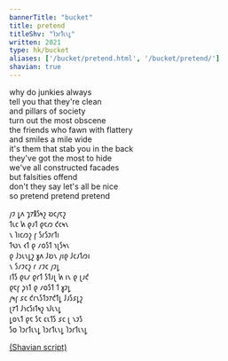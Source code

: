 ```yaml
---
bannerTitle: "bucket" 
title: pretend
titleShv: "𐑐𐑮𐑩𐑑𐑧𐑯𐑛"
written: 2021
type: hk/bucket
aliases: ['/bucket/pretend.html', '/bucket/pretend/']
shavian: true
---
```


<div class="latin">

why do junkies always  
tell you that they're clean  
and pillars of society  
turn out the most obscene  
the friends who fawn with flattery  
and smiles a mile wide  
it's them that stab you in the back  
they've got the most to hide  
we've all constructed facades  
but falsities offend  
don't they say let's all be nice  
so pretend pretend pretend

</div>

<div class="shavian">

𐑢𐑲 𐑛𐑵 𐑡𐑳𐑙𐑕𐑰𐑟 𐑹𐑤𐑢𐑱𐑟  
𐑑𐑧𐑤 𐑿 𐑞𐑨𐑑 𐑞𐑱𐑼 𐑒𐑤𐑰𐑯  
𐑯 𐑐𐑦𐑤𐑼𐑟 𐑝 𐑕𐑩𐑕𐑲𐑩𐑑𐑦  
𐑑𐑻𐑯 𐑬𐑑 𐑞 𐑥𐑴𐑕𐑑 𐑪𐑚𐑕𐑰𐑯  
𐑞 𐑓𐑮𐑧𐑯𐑛𐑟 𐑣𐑵 𐑓𐑹𐑯 𐑢𐑦𐑞 𐑓𐑤𐑨𐑑𐑼𐑦  
𐑯 𐑕𐑥𐑲𐑤𐑟 𐑩 𐑥𐑲𐑤 𐑢𐑲𐑛  
𐑦𐑑𐑕 𐑞𐑧𐑥 𐑞𐑩𐑑 𐑕𐑑𐑨𐑚 𐑿 𐑦𐑯 𐑞 𐑚𐑨𐑒  
𐑞𐑱𐑝 𐑜𐑪𐑑 𐑞 𐑥𐑴𐑕𐑑 𐑑 𐑣𐑲𐑛  
𐑢𐑰𐑝 𐑭𐑤 𐑒𐑩𐑯𐑕𐑑𐑮𐑳𐑒𐑑𐑛 𐑓𐑨𐑕𐑭𐑛𐑟  
𐑚𐑳𐑑 𐑓𐑪𐑤𐑕𐑦𐑑𐑰𐑟 𐑪𐑓𐑧𐑯𐑛  
𐑛𐑴𐑯𐑑 𐑞𐑱 𐑕𐑱 𐑤𐑧𐑑𐑕 𐑭𐑤 𐑚 𐑯𐑲𐑕  
𐑕𐑴 𐑐𐑮𐑩𐑑𐑧𐑯𐑛 𐑐𐑮𐑩𐑑𐑧𐑯𐑛 𐑐𐑮𐑩𐑑𐑧𐑯𐑛

[(Shavian script)](/shavian/intro)

</div>
